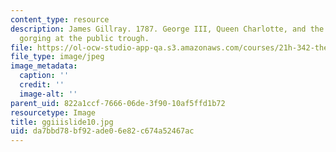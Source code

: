 ```yaml
---
content_type: resource
description: James Gillray. 1787. George III, Queen Charlotte, and the Prince of Wales
  gorging at the public trough.
file: https://ol-ocw-studio-app-qa.s3.amazonaws.com/courses/21h-342-the-royal-family-fall-2003/da7bbd78bf92ade06e82c674a52467ac_ggiiislide10.jpg
file_type: image/jpeg
image_metadata:
  caption: ''
  credit: ''
  image-alt: ''
parent_uid: 822a1ccf-7666-06de-3f90-10af5ffd1b72
resourcetype: Image
title: ggiiislide10.jpg
uid: da7bbd78-bf92-ade0-6e82-c674a52467ac
---
```

